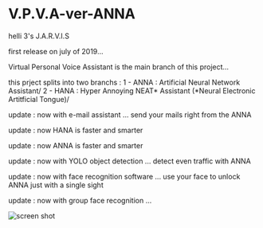 # V.P.V.A-ver-ANNA
helli 3's J.A.R.V.I.S

first release on july of 2019...

Virtual Personal Voice Assistant is the main branch of this project...

this prject splits into two branchs : 
        1 - ANNA : Artificial Neural Network Assistant/
        2 - HANA : Hyper Annoying NEAT* Assistant (*Neural Electronic Artitficial Tongue)/

update : now with e-mail assistant ... send your mails right from the ANNA

update : now HANA is faster and smarter

update : now ANNA is faster and smarter

update : now with YOLO object detection ... detect even traffic with ANNA

update : now with face recognition software ... use your face to unlock ANNA just with a single sight

update : now with group face recognition ...

![screen shot](https://raw.githubusercontent.com/sadrass/V.P.V.A-ver-ANNA/master/V.P.V.AverANNA/frame_040_delay-0.04s.png)
